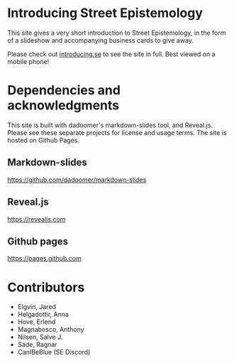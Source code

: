 # Introducing Street Epistemology

This site gives a very short introduction to Street Epistemology, in the
form of a slideshow and accompanying business cards to give away.

Please check out [introducing.se](https://introucing.se) to see the site
in full. Best viewed on a mobile phone!


# Dependencies and acknowledgments

This site is built with dadoomer's markdown-slides tool, and Reveal.js.
Please see these separate projects for license and usage terms. The site
is hosted on Github Pages.


## Markdown-slides

https://github.com/dadoomer/markdown-slides


## Reveal.js

https://revealjs.com


## Github pages

https://pages.github.com


# Contributors

* Elgvin, Jared
* Helgadottir, Anna
* Hove, Erlend
* Magnabosco, Anthony
* Nilsen, Salve J.
* Säde, Ragnar
* CanIBeBlue (SE Discord)

